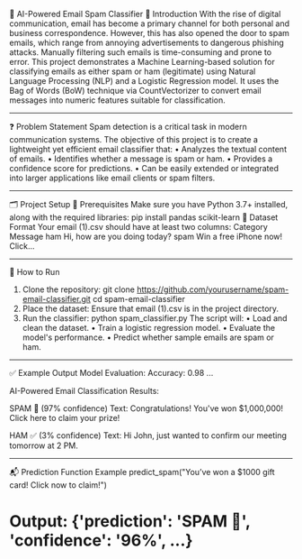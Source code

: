 📧 AI-Powered Email Spam Classifier
🧠 Introduction
With the rise of digital communication, email has become a primary channel for both personal and business correspondence. However, this has also opened the door to spam emails, which range from annoying advertisements to dangerous phishing attacks. Manually filtering such emails is time-consuming and prone to error.
This project demonstrates a Machine Learning-based solution for classifying emails as either spam or ham (legitimate) using Natural Language Processing (NLP) and a Logistic Regression model. It uses the Bag of Words (BoW) technique via CountVectorizer to convert email messages into numeric features suitable for classification.
________________________________________
❓ Problem Statement
Spam detection is a critical task in modern communication systems. The objective of this project is to create a lightweight yet efficient email classifier that:
•	Analyzes the textual content of emails.
•	Identifies whether a message is spam or ham.
•	Provides a confidence score for predictions.
•	Can be easily extended or integrated into larger applications like email clients or spam filters.
________________________________________
🗂️ Project Setup
📌 Prerequisites
Make sure you have Python 3.7+ installed, along with the required libraries:
pip install pandas scikit-learn
📝 Dataset Format
Your email (1).csv should have at least two columns:
Category	Message
ham	Hi, how are you doing today?
spam	Win a free iPhone now! Click...
________________________________________
🚀 How to Run
1.	Clone the repository:
git clone https://github.com/yourusername/spam-email-classifier.git
cd spam-email-classifier
2.	Place the dataset:
Ensure that email (1).csv is in the project directory.
3.	Run the classifier:
python spam_classifier.py
The script will:
•	Load and clean the dataset.
•	Train a logistic regression model.
•	Evaluate the model's performance.
•	Predict whether sample emails are spam or ham.
________________________________________
✅ Example Output
Model Evaluation:
Accuracy: 0.98
...

AI-Powered Email Classification Results:

SPAM 🚨 (97% confidence)
Text: Congratulations! You've won $1,000,000! Click here to claim your prize!

HAM ✅ (3% confidence)
Text: Hi John, just wanted to confirm our meeting tomorrow at 2 PM.
________________________________________
📬 Prediction Function Example
predict_spam("You’ve won a $1000 gift card! Click now to claim!")
# Output: {'prediction': 'SPAM 🚨', 'confidence': '96%', ...}
